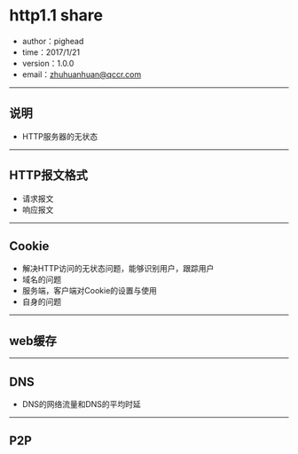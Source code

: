 # http1.1 share
* author：pighead
* time：2017/1/21
* version：1.0.0
* email：zhuhuanhuan@qccr.com
---
## 说明
* HTTP服务器的无状态
---
## HTTP报文格式
* 请求报文
* 响应报文
---
## Cookie
* 解决HTTP访问的无状态问题，能够识别用户，跟踪用户
* 域名的问题
* 服务端，客户端对Cookie的设置与使用
* 自身的问题
---
## web缓存
---
## DNS
* DNS的网络流量和DNS的平均时延
---
## P2P